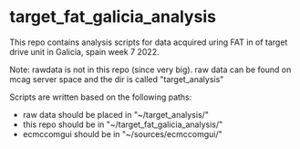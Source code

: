 # target_fat_galicia_analysis

This repo contains analysis scripts for data acquired uring FAT in of target drive unit in Galicia, spain week 7 2022.


Note: rawdata is not in this repo (since very big). 
raw data can be found on mcag server space and the dir is called "target_analysis"

Scripts are written based on the following paths:
* raw data should be placed in  "~/target_analysis/" 
* this repo should be in "~/target_fat_galicia_analysis/"
* ecmccomgui should be in "~/sources/ecmccomgui/"

